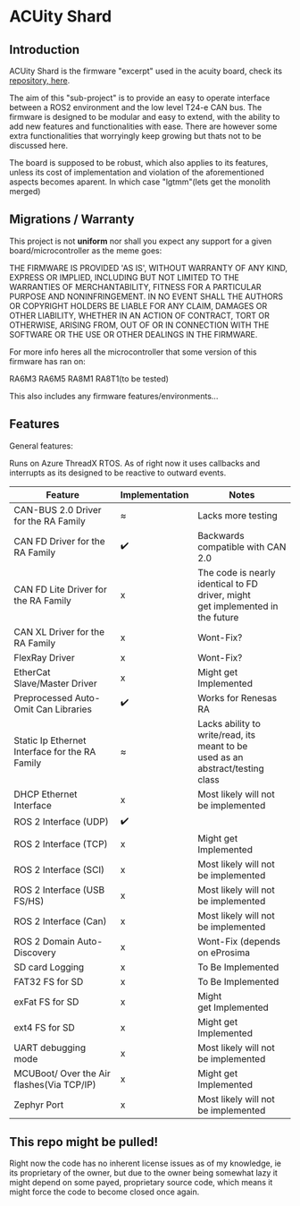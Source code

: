 # ACUity Shard


## Introduction

ACUity Shard is the firmware "excerpt" used in the acuity board, check its [repository, here](https://github.com/Imeguras/ACUity-Board).

The aim of this "sub-project" is to provide an easy to operate interface between a ROS2 environment and the low level T24-e CAN bus. The firmware is designed to be modular and easy to extend, with the ability to add new features and functionalities with ease. There are however some extra functionalities that worryingly keep growing but thats not to be discussed here.

The board is supposed to be robust, which also applies to its features, unless its cost of implementation and violation of the aforementioned aspects becomes aparent. In which case "lgtmm"(lets get the monolith merged)

## Migrations / Warranty

This project is not **uniform** nor shall you expect any support for a given board/microcontroller as the meme goes:

THE FIRMWARE IS PROVIDED 'AS IS', WITHOUT WARRANTY OF ANY KIND, EXPRESS OR IMPLIED, INCLUDING BUT NOT LIMITED TO THE WARRANTIES OF MERCHANTABILITY, FITNESS FOR A PARTICULAR PURPOSE AND NONINFRINGEMENT. IN NO EVENT SHALL THE AUTHORS OR COPYRIGHT HOLDERS BE LIABLE FOR ANY CLAIM, DAMAGES OR OTHER LIABILITY, WHETHER IN AN ACTION OF CONTRACT, TORT OR OTHERWISE, ARISING FROM, OUT OF OR IN CONNECTION WITH THE SOFTWARE OR THE USE OR OTHER DEALINGS IN THE FIRMWARE.

For more info heres all the microcontroller that some version of this firmware has ran on:

RA6M3
RA6M5
RA8M1
RA8T1(to be tested)

This also includes any firmware features/environments...

## Features

General features:

Runs on Azure ThreadX RTOS. As of right now it uses callbacks and interrupts as its designed to be reactive to outward events.

| Feature                                        | Implementation | Notes                                                                                 |
| ---------------------------------------------- | -------------- | ------------------------------------------------------------------------------------- |
| CAN-BUS 2.0 Driver for the RA Family           | ≈             | Lacks more testing                                                                    |
| CAN FD Driver for the RA Family                | ✔️           | Backwards compatible with CAN 2.0                                                     |
| CAN FD Lite Driver for the RA Family           | x              | The code is nearly identical to FD driver, might<br />get implemented in the future   |
| CAN XL Driver for the RA Family                | x              | Wont-Fix?                                                                             |
| FlexRay Driver                                 | x              | Wont-Fix?                                                                             |
| EtherCat Slave/Master Driver                  | x              | Might get Implemented                                                                 |
| Preprocessed Auto-Omit Can Libraries           | ✔️           | Works for Renesas RA                                                                  |
| Static Ip Ethernet Interface for the RA Family | ≈             | Lacks ability to write/read, its meant to be<br /> used as an abstract/testing class |
| DHCP Ethernet Interface                        | x              | Most likely will not be implemented                                                  |
| ROS 2 Interface (UDP)                          | ✔️           |                                                                                       |
| ROS 2 Interface (TCP)                          | x              | Might get Implemented                                                                 |
| ROS 2 Interface (SCI)                          | x              | Most likely will not be implemented                                                  |
| ROS 2 Interface (USB FS/HS)                    | x              | Most likely will not be implemented                                                  |
| ROS 2 Interface (Can)                          | x              | Most likely will not be implemented                                                  |
| ROS 2 Domain Auto-Discovery                    | x              | Wont-Fix (depends on eProsima                                                         |
| SD card Logging                                | x              | To Be Implemented                                                                     |
| FAT32 FS for SD                                | x              | To Be Implemented                                                                     |
| exFat FS for SD                                | x              | Might get Implemented                                                                |
| ext4 FS for SD                                 | x              | Might get Implemented                                                                 |
| UART debugging mode                            | x              | Most likely will not be implemented                                                  |
| MCUBoot/ Over the Air flashes(Via TCP/IP)      | x              | Might get Implemented                                                                 |
| Zephyr Port                                    | x              | Most likely will not be implemented                                                  |

## This repo might be pulled!

Right now the code has no inherent license issues as of my knowledge, ie its proprietary of the owner, but due to the owner being somewhat lazy it might depend on some payed, proprietary source code, which means it might force the code to become closed once again.
